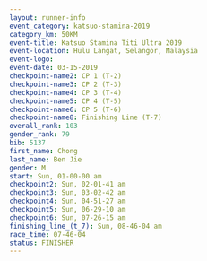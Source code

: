```yaml
---
layout: runner-info 
event_category: katsuo-stamina-2019 
category_km: 50KM 
event-title: Katsuo Stamina Titi Ultra 2019 
event-location: Hulu Langat, Selangor, Malaysia 
event-logo: 
event-date: 03-15-2019 
checkpoint-name2: CP 1 (T-2) 
checkpoint-name3: CP 2 (T-3) 
checkpoint-name4: CP 3 (T-4) 
checkpoint-name5: CP 4 (T-5) 
checkpoint-name6: CP 5 (T-6) 
checkpoint-name8: Finishing Line (T-7) 
overall_rank: 103
gender_rank: 79
bib: 5137
first_name: Chong
last_name: Ben Jie
gender: M
start: Sun, 01-00-00 am
checkpoint2: Sun, 02-01-41 am
checkpoint3: Sun, 03-02-42 am
checkpoint4: Sun, 04-51-27 am
checkpoint5: Sun, 06-29-10 am
checkpoint6: Sun, 07-26-15 am
finishing_line_(t_7): Sun, 08-46-04 am
race_time: 07-46-04
status: FINISHER
---
```

